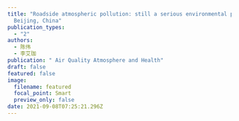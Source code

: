 ```yaml
---
title: "Roadside atmospheric pollution: still a serious environmental problem in
  Beijing, China"
publication_types:
  - "2"
authors:
  - 陈伟
  - 李艾珈
publication: " Air Quality Atmosphere and Health"
draft: false
featured: false
image:
  filename: featured
  focal_point: Smart
  preview_only: false
date: 2021-09-08T07:25:21.296Z
---
```

